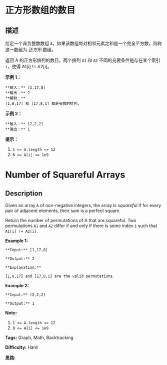 # 正方形数组的数目

## 描述

给定一个非负整数数组 `A`，如果该数组每对相邻元素之和是一个完全平方数，则称这一数组为 _正方形_ 数组。

返回 A 的正方形排列的数目。两个排列 `A1` 和 `A2` 不同的充要条件是存在某个索引 `i`，使得 A1[i] != A2[i]。



**示例 1：**

    
    
    **输入：** [1,17,8]
    **输出：** 2
    **解释：**
    [1,8,17] 和 [17,8,1] 都是有效的排列。
    

**示例 2：**

    
    
    **输入：** [2,2,2]
    **输出：** 1
    



**提示：**

  1. `1 <= A.length <= 12`
  2. `0 <= A[i] <= 1e9`



# Number of Squareful Arrays

## Description



Given an array `A` of non-negative integers, the array is _squareful_ if for every pair of adjacent elements, their sum is a perfect square.

Return the number of permutations of A that are squareful.  Two permutations `A1` and `A2` differ if and only if there is some index `i` such that `A1[i] != A2[i]`.



**Example 1:**

    
    
    **Input:** [1,17,8]
    **Output:** 2
    **Explanation:**
    [1,8,17] and [17,8,1] are the valid permutations.
    

**Example 2:**

    
    
    **Input:** [2,2,2]
    **Output:** 1
    



**Note:**

  1. `1 <= A.length <= 12`
  2. `0 <= A[i] <= 1e9`


**Tags:** Graph, Math, Backtracking

**Difficulty:** Hard

**思路:**

